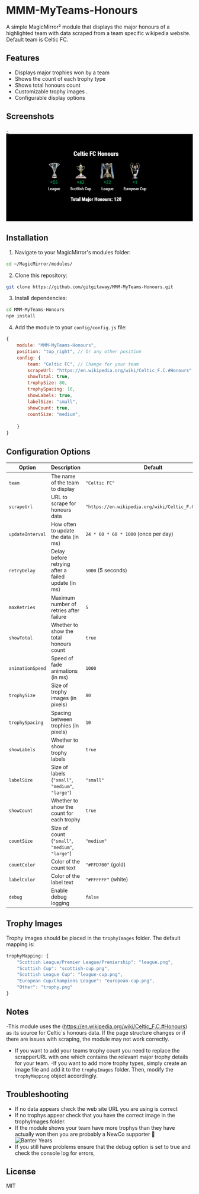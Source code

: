 # MMM-MyTeams-Honours

A simple MagicMirror² module that displays the major honours of a highlighted team with data scraped from a team specific wikipedia website. Default team is Celtic FC.

## Features

- Displays major trophies won by a team
- Shows the count of each trophy type
- Shows total honours count
- Customizable trophy images .
- Configurable display options


## Screenshots

[- ![Trophy Count](./screenshots/screenshot1.png)](https://forum.pieandbovril.com/topic/249121-the-chronicles-of-the-banter-years-2012-%E2%88%9E/)

## Installation

1. Navigate to your MagicMirror's modules folder:
```bash
cd ~/MagicMirror/modules/
```

2. Clone this repository:
```bash
git clone https://github.com/gitgitaway/MMM-MyTeams-Honours.git
```

3. Install dependencies:
```bash
cd MMM-MyTeams-Honours
npm install
```

4. Add the module to your `config/config.js` file:
```javascript
{
    module: "MMM-MyTeams-Honours",
    position: "top_right", // Or any other position
    config: {
        team: "Celtic FC", // Change for your team
        scrapeUrl: "https://en.wikipedia.org/wiki/Celtic_F.C.#Honours", // Change for your team's URL
        showTotal: true,
        trophySize: 80,
        trophySpacing: 10,
        showLabels: true,
        labelSize: "small",
        showCount: true,
        countSize: "medium",
      
    }
}
```

## Configuration Options

| Option | Description | Default |
| ------ | ----------- | ------- |
| `team` | The name of the team to display | `"Celtic FC"` |
| `scrapeUrl` | URL to scrape for honours data | `"https://en.wikipedia.org/wiki/Celtic_F.C.#Honours"` |
| `updateInterval` | How often to update the data (in ms) | `24 * 60 * 60 * 1000` (once per day) |
| `retryDelay` | Delay before retrying after a failed update (in ms) | `5000` (5 seconds) |
| `maxRetries` | Maximum number of retries after failure | `5` |
| `showTotal` | Whether to show the total honours count | `true` |
| `animationSpeed` | Speed of fade animations (in ms) | `1000` |
| `trophySize` | Size of trophy images (in pixels) | `80` |
| `trophySpacing` | Spacing between trophies (in pixels) | `10` |
| `showLabels` | Whether to show trophy labels | `true` |
| `labelSize` | Size of labels (`"small"`, `"medium"`, `"large"`) | `"small"` |
| `showCount` | Whether to show the count for each trophy | `true` |
| `countSize` | Size of count (`"small"`, `"medium"`, `"large"`) | `"medium"` |
| `countColor` | Color of the count text | `"#FFD700"` (gold) |
| `labelColor` | Color of the label text | `"#FFFFFF"` (white) |
| `debug` | Enable debug logging | `false` |

## Trophy Images

Trophy images should be placed in the `trophyImages` folder. The default mapping is:

```javascript
trophyMapping: {
    "Scottish League/Premier League/Premiership": "league.png",
    "Scottish Cup": "scottish-cup.png",
    "Scottish League Cup": "league-cup.png",
    "European Cup/Champions League": "european-cup.png",
    "Other": "trophy.png"
}
```
## Notes
-This module uses the (https://en.wikipedia.org/wiki/Celtic_F.C.#Honours) as its source for Celtic`s  honours data. If the page structure changes or if there are issues with scraping, the module may not work correctly.
- If you want to add your teams trophy count you need to replace the scrapperURL with one which contains the relevant major trophy details for your team.
-If you want to add more trophy types, simply create an image file and add it to the `trophyImages` folder. Then, modify the `trophyMapping` object accordingly.

## Troubleshooting
- If no data appears check the web site URL you are using is correct
- If no trophys appear check that you have the correct image in the trophyImages folder.
- If the module shows your team have more trophys than they have actually won then you are probably a NewCo supporter 🤭  ![Banter Years](https://forum.pieandbovril.com/topic/249121-the-chronicles-of-the-banter-years-2012-%E2%88%9E/) 
- If you still have problems ensure that the debug option is set to true and check the console log for errors,

## License

MIT

